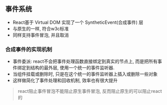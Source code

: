 ## 事件系统

- React基于 Virtual DOM 实现了一个 SyntheticEvent(合成事件) 层
- 与原生的一样, 符合w3c标准
- 同样支持事件冒泡, 并且取消

### 合成事件的实现机制

- 事件委派: react不会把事件处理函数直接绑定到真实的节点上, 而是把所有事件绑定到结构的最外层, 使用一个统一的事件监听器.
- 当组件挂载或删除时, 只是在这个统一的事件监听器上插入或删除一些对象
- 这样做简化了事件处理和回收机制, 效率也有很大提升

> react阻止事件冒泡不能阻止原生事件冒泡, 反而阻止原生的可以阻止react的

